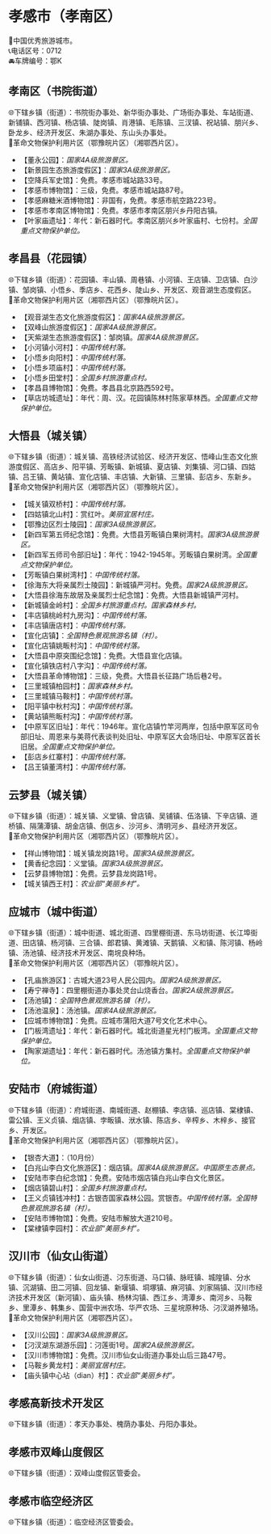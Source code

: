 # 孝感市（孝南区）  
🏅中国优秀旅游城市。   
📞电话区号：0712  
🚘车牌编号：鄂K  

## 孝南区（书院街道）  
🌐下辖乡镇（街道）：书院街办事处、新华街办事处、广场街办事处、车站街道、新铺镇、西河镇、杨店镇、陡岗镇、肖港镇、毛陈镇、三汊镇、祝站镇、朋兴乡、卧龙乡、经济开发区、朱湖办事处、东山头办事处。    
🚩革命文物保护利用片区（鄂豫皖片区）（湘鄂西片区）。   
  
* 【董永公园】：*国家4A级旅游景区。*  
* 【新景园生态旅游度假区】：*国家3A级旅游景区。*  
* 【空降兵军史馆】：免费。孝感市城站路33号。   
* 【孝感市博物馆】：三级，免费。孝感市城站路87号。   
* 【孝感麻糖米酒博物馆】：非国有，免费。孝感市航空路223号。   
* 【孝感市孝南区博物馆】：免费。孝感市孝南区朋兴乡丹阳古镇。   
* 【叶家庙遗址】：年代：新石器时代。孝南区朋兴乡叶家庙村、七份村。*全国重点文物保护单位。* 

## 孝昌县（花园镇）  
🌐下辖乡镇（街道）：花园镇、丰山镇、周巷镇、小河镇、王店镇、卫店镇、白沙镇、邹岗镇、小悟乡、季店乡、花西乡、陡山乡、开发区、观音湖生态度假区。    
🚩革命文物保护利用片区（湘鄂西片区）（鄂豫皖片区）。   
  
* 【观音湖生态文化旅游度假区】：*国家4A级旅游景区。*  
* 【双峰山旅游度假区】：*国家4A级旅游景区。*  
* 【天紫湖生态旅游度假区】：邹岗镇。*国家4A级旅游景区。*  
* 【小河镇小河村】：*中国传统村落。*  
* 【小悟乡向阳村】：*中国传统村落。*  
* 【小悟乡项庙村】：*中国传统村落。*  
* 【小悟乡田堂村】：*全国乡村旅游重点村。*  
* 【孝昌县博物馆】：免费。孝昌县北京路西592号。   
* 【草店坊城遗址】：年代：周、汉。花园镇陈林村陈家草林西。*全国重点文物保护单位。* 

## 大悟县（城关镇）  
🌐下辖乡镇（街道）：城关镇、高铁经济试验区、经济开发区、悟峰山生态文化旅游度假区、高店乡、阳平镇、芳畈镇、新城镇、夏店镇、刘集镇、河口镇、四姑镇、吕王镇、黄站镇、宣化店镇、丰店镇、大新镇、三里镇、彭店乡、东新乡。    
🚩革命文物保护利用片区（湘鄂西片区）（鄂豫皖片区）。   
  
* 【城关镇双桥村】：*中国传统村落。*  
* 【四姑镇北山村】：赏红叶。*美丽宜居村庄。*  
* 【鄂豫边区烈士陵园】：*国家3A级旅游景区。*  
* 【新四军第五师纪念馆】：免费。大悟县芳畈镇白果树湾村。*国家3A级旅游景区。*  
* 【新四军五师司令部旧址】：年代：1942-1945年。芳畈镇白果树湾。*全国重点文物保护单位。* 
* 【芳畈镇白果树湾村】：*中国传统村落。*  
* 【徐海东大将亲属烈士陵园】：新城镇严河村。免费。*国家2A级旅游景区。*  
* 【大悟县徐海东故居及亲属烈士纪念馆】：免费。大悟县新城镇严河村。   
* 【新城镇金岭村】：*全国乡村旅游重点村。国家森林乡村。*  
* 【丰店镇桃岭村九房沟】：*中国传统村落。*  
* 【丰店镇唐店村】：*中国传统村落。*  
* 【宣化店镇】：*全国特色景观旅游名镇（村）。*  
* 【宣化店镇姚畈村沟】：*中国传统村落。*  
* 【大悟县中原突围纪念馆】：免费。大悟县宣化店镇。   
* 【宣化镇铁店村八字沟】：*中国传统村落。*  
* 【大悟县革命博物馆】：三级，免费。大悟县长征路广场后巷2号。   
* 【三里城镇柏园村】：*国家森林乡村。*  
* 【三里城镇马鞍村】：*中国传统村落。*  
* 【阳平镇中秋村沟】：*中国传统村落。*  
* 【黄站镇熊畈村沟】：*中国传统村落。*  
* 【中原军区旧址】：年代：1946年。宣化店镇竹竿河两岸，包括中原军区司令部旧址、周恩来与美蒋代表谈判处旧址、中原军区大会场旧址、中原军区首长旧居。*全国重点文物保护单位。*   
* 【彭店乡红寨村】：*中国传统村落。*  
* 【吕王镇董湾村】：*中国传统村落。*  

## 云梦县（城关镇）  
🌐下辖乡镇（街道）：城关镇、义堂镇、曾店镇、吴铺镇、伍洛镇、下辛店镇、道桥镇、隔蒲潭镇、胡金店镇、倒店乡、沙河乡、清明河乡、县经济开发区。    
🚩革命文物保护利用片区（湘鄂西片区）（鄂豫皖片区）。   
  
* 【祥山博物馆】：城关镇龙岗路1号。*国家3A级旅游景区。*  
* 【黄香纪念园】：义堂镇。*国家3A级旅游景区。*  
* 【云梦县博物馆】：免费。云梦县龙岗路1号。   
* 【城关镇西王村】：*农业部“美丽乡村”。*  

## 应城市（城中街道）  
🌐下辖乡镇（街道）：城中街道、城北街道、四里棚街道、东马坊街道、长江埠街道、田店镇、杨河镇、三合镇、郎君镇、黄滩镇、天鹅镇、义和镇、陈河镇、杨岭镇、汤池镇、经济技术开发区、南垸良种场。    
🚩革命文物保护利用片区（湘鄂西片区）（鄂豫皖片区）。   
  
* 【孔庙旅游区】：古城大道23号人民公园内。*国家2A级旅游景区。*  
* 【寿宁禅寺】：四里棚街道办事处灵台山烧香台。*国家2A级旅游景区。*  
* 【汤池镇】：*全国特色景观旅游名镇（村）。*  
* 【汤池温泉】：汤池镇。*国家4A级旅游景区。*  
* 【应城市博物馆】：免费。应城市蒲阳大道7号文化艺术中心。   
* 【门板湾遗址】：年代：新石器时代。城北街道星光村门板湾。*全国重点文物保护单位。*  
* 【陶家湖遗址】：年代：新石器时代。汤池镇方集村。*全国重点文物保护单位。*  

## 安陆市（府城街道）  
🌐下辖乡镇（街道）：府城街道、南城街道、赵棚镇、李店镇、巡店镇、棠棣镇、雷公镇、王义贞镇、烟店镇、孛畈镇、洑水镇、陈店乡、辛榨乡、木梓乡、接官乡、开发区。    
🚩革命文物保护利用片区（湘鄂西片区）（鄂豫皖片区）。   
  
* 【银杏大道】：（10月份）  
* 【白兆山李白文化旅游区】：烟店镇。*国家4A级旅游景区。中国原生态景点。*  
* 【安陆市李白纪念馆】：免费。安陆市烟店镇白兆山李白文化景区。   
* 【烟店镇碧山村】：*全国乡村旅游重点村。*  
* 【王义贞镇钱冲村】：古银杏国家森林公园。赏银杏。*中国传统村落。全国特色景观旅游名镇（村）。*  
* 【安陆市博物馆】：免费。安陆市解放大道210号。   
* 【棠棣镇李园村】：*农业部“美丽乡村”。*  

## 汉川市（仙女山街道）  
🌐下辖乡镇（街道）：仙女山街道、汈东街道、马口镇、脉旺镇、城隍镇、分水镇、沉湖镇、田二河镇、回龙镇、新堰镇、垌塚镇、麻河镇、刘家隔镇、汉川市经济技术开发区（新河镇）、庙头镇、杨林沟镇、西江乡、湾潭乡、南河乡、马鞍乡、里潭乡、韩集乡、国营中洲农场、华严农场、三星垸原种场、汈汊湖养殖场。    
🚩革命文物保护利用片区（湘鄂西片区）。   
  
* 【汉川公园】：*国家3A级旅游景区。*  
* 【汈汊湖东湖游乐园】：汈莲街1号。*国家2A级旅游景区。*  
* 【汉川市博物馆】：免费。汉川市仙女山街道办事处山后三路47号。   
* 【马鞍乡黄龙村】：*美丽宜居村庄。*  
* 【庙头镇中心坫（dian）村】：*农业部“美丽乡村”。*    
  
## 孝感高新技术开发区  
🌐下辖乡镇（街道）：孝天办事处、槐荫办事处、丹阳办事处。    

## 孝感市双峰山度假区  
🌐下辖乡镇（街道）：双峰山度假区管委会。    

## 孝感市临空经济区    
🌐下辖乡镇（街道）：临空经济区管委会。  